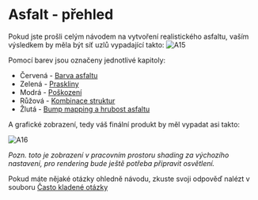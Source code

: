 # Asfalt - přehled
Pokud jste prošli celým návodem na vytvoření realistického asfaltu, vaším výsledkem by měla být síť uzlů vypadající takto:
![A15](https://github.com/user-attachments/assets/6e97504d-542a-456d-9991-9c88afd234b4)

Pomocí barev jsou označeny jednotlivé kapitoly:
- Červená - [Barva asfaltu](https://github.com/Milimar16/Blender-realisticke-povrchy/blob/main/Barva%20asfaltu.md)
- Zelená - [Praskliny](https://github.com/Milimar16/Blender-realisticke-povrchy/blob/main/Praskliny.md)
- Modrá - [Poškození](https://github.com/Milimar16/Blender-realisticke-povrchy/blob/main/Po%C5%A1kozen%C3%AD.md)
- Růžová - [Kombinace struktur](https://github.com/Milimar16/Blender-realisticke-povrchy/blob/main/Kombinace%20struktur.md)
- Žlutá - [Bump mapping a hrubost asfaltu](https://github.com/Milimar16/Blender-realisticke-povrchy/blob/main/Bump%20mapping%20a%20hrubost%20asfaltu.md)

A grafické zobrazení, tedy váš finální produkt by měl vypadat asi takto:

![A16](https://github.com/user-attachments/assets/e3f3eebc-f7d5-4892-aefb-728ade5cc7ab)

_Pozn. toto je zobrazení v pracovním prostoru shading za výchozího nastavení, pro rendering bude ještě potřeba připravit osvětlení._


Pokud máte nějaké otázky ohledně návodu, zkuste svoji odpověď nalézt v souboru [Často kladené otázky]()







